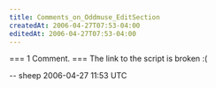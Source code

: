 ```yaml
---
title: Comments_on_Oddmuse_EditSection
createdAt: 2006-04-27T07:53-04:00
editedAt: 2006-04-27T07:53-04:00
---
```


=== 1 Comment. ===
The link to the script is broken :(

-- sheep 2006-04-27 11:53 UTC


